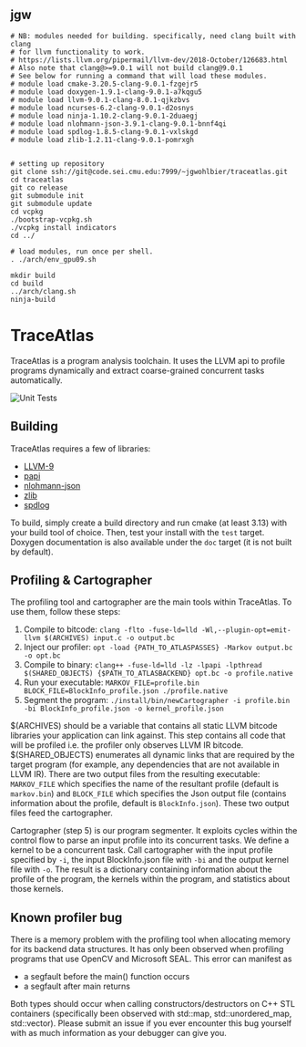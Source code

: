 ## jgw
```
# NB: modules needed for building. specifically, need clang built with clang
# for llvm functionality to work.
# https://lists.llvm.org/pipermail/llvm-dev/2018-October/126683.html
# Also note that clang@>=9.0.1 will not build clang@9.0.1
# See below for running a command that will load these modules.
# module load cmake-3.20.5-clang-9.0.1-fzgejr5
# module load doxygen-1.9.1-clang-9.0.1-a7kqgu5
# module load llvm-9.0.1-clang-8.0.1-qjkzbvs
# module load ncurses-6.2-clang-9.0.1-d2osnys
# module load ninja-1.10.2-clang-9.0.1-2duaegj
# module load nlohmann-json-3.9.1-clang-9.0.1-bnnf4qi
# module load spdlog-1.8.5-clang-9.0.1-vxlskgd
# module load zlib-1.2.11-clang-9.0.1-pomrxgh


# setting up repository
git clone ssh://git@code.sei.cmu.edu:7999/~jgwohlbier/traceatlas.git
cd traceatlas
git co release
git submodule init
git submodule update
cd vcpkg
./bootstrap-vcpkg.sh
./vcpkg install indicators
cd ../

# load modules, run once per shell.
. ./arch/env_gpu09.sh

mkdir build
cd build
../arch/clang.sh
ninja-build
```

# TraceAtlas

TraceAtlas is a program analysis toolchain. It uses the LLVM api to profile programs dynamically and extract coarse-grained concurrent tasks automatically.

![Unit Tests](https://github.com/ruhrie/TraceAtlas/workflows/Unit%20Tests/badge.svg)

## Building

TraceAtlas requires a few of libraries:
* [LLVM-9](https://llvm.org/)
* [papi](https://icl.utk.edu/papi/)
* [nlohmann-json](https://github.com/nlohmann/json)
* [zlib](https://www.zlib.net/)
* [spdlog](https://github.com/gabime/spdlog)

To build, simply create a build directory and run cmake (at least 3.13) with your build tool of choice. Then, test your install with the `test` target. Doxygen documentation is also available under the `doc` target (it is not built by default).

## Profiling & Cartographer

The profiling tool and cartographer are the main tools within TraceAtlas. To use them, follow these steps:

1. Compile to bitcode: `clang -flto -fuse-ld=lld -Wl,--plugin-opt=emit-llvm $(ARCHIVES) input.c -o output.bc`
2. Inject our profiler: `opt -load {PATH_TO_ATLASPASSES} -Markov output.bc -o opt.bc`
3. Compile to binary: `clang++ -fuse-ld=lld -lz -lpapi -lpthread $(SHARED_OBJECTS) {$PATH_TO_ATLASBACKEND} opt.bc -o profile.native`
4. Run your executable: `MARKOV_FILE=profile.bin BLOCK_FILE=BlockInfo_profile.json ./profile.native`
5. Segment the program: `./install/bin/newCartographer -i profile.bin -bi BlockInfo_profile.json -o kernel_profile.json`

$(ARCHIVES) should be a variable that contains all static LLVM bitcode libraries your application can link against. This step contains all code that will be profiled i.e. the profiler only observes LLVM IR bitcode. $(SHARED_OBJECTS) enumerates all dynamic links that are required by the target program (for example, any dependencies that are not available in LLVM IR). There are two output files from the resulting executable: `MARKOV_FILE` which specifies the name of the resultant profile (default is `markov.bin`) and `BLOCK_FILE` which specifies the Json output file (contains information about the profile, default is `BlockInfo.json`). These two output files feed the cartographer.

Cartographer (step 5) is our program segmenter. It exploits cycles within the control flow to parse an input profile into its concurrent tasks. We define a kernel to be a concurrent task. Call cartographer with the input profile specified by `-i`, the input BlockInfo.json file with `-bi` and the output kernel file with `-o`. The result is a dictionary containing information about the profile of the program, the kernels within the program, and statistics about those kernels.

## Known profiler bug
There is a memory problem with the profiling tool when allocating memory for its backend data structures. It has only been observed when profiling programs that use OpenCV and Microsoft SEAL. This error can manifest as
* a segfault before the main() function occurs
* a segfault after main returns

Both types should occur when calling constructors/destructors on C++ STL containers (specifically been observed with std::map, std::unordered_map, std::vector). Please submit an issue if you ever encounter this bug yourself with as much information as your debugger can give you.
